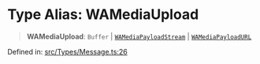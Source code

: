 # Type Alias: WAMediaUpload

> **WAMediaUpload**: `Buffer` \| [`WAMediaPayloadStream`](WAMediaPayloadStream.md) \| [`WAMediaPayloadURL`](WAMediaPayloadURL.md)

Defined in: [src/Types/Message.ts:26](https://github.com/Fokusdotid/Baileys/blob/acae94a55f1d32612d8d312d52b001d93f2ac5e2/src/Types/Message.ts#L26)
